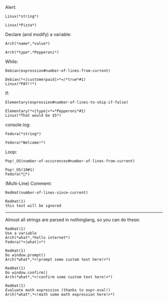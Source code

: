 Alert:
```
Linux(*string*)
```
```
Linux(*Pizza*)
```

Declare (and modify) a variable:
```
Arch(*name*,*value*)
```
```
Arch(*type*,*Pepperoni*)
```

While:
```
Debian(expression#number-of-lines-from-current)
```
```
Debian(*<|customerpaid|>*=/*true*#1)
Linux(*PAY!!*)
```

If:
```
Elementary(expression#number-of-lines-to-skip-if-false)
```
```
Elementary(*<|type|>*=*Pepperoni*#1)
Linux(*That would be $5*)
```

console.log:
```
Fedora(*string*)
```
```
Fedora(*Welcome!*)
```

Loop:
```
Pop!_OS(number-of-occurences#number-of-lines-from-current)
```
```
Pop!_OS(10#1)
Fedora(*🍕*)
```

(Multi-Line) Comment:
```
RedHat(number-of-lines-since-current)
```
```
RedHat(1)
this text will be ignored
```
___
Almost all strings are parsed in nothinglang, so you can do these:
```
RedHat(1)
Use a variable
Arch(*what*,*hello internet*)
Fedora(*<|what|>*)

RedHat(1)
Do window.prompt()
Arch(*what*,*<!prompt some custom text here!>*)

RedHat(1)
Do window.confirm()
Arch(*what*,*<!confirm some custom text here!>*)

RedHat(1)
Evaluate math expression (thanks to expr-eval!)
Arch(*what*,*<!math some math expression here!>*)
```
